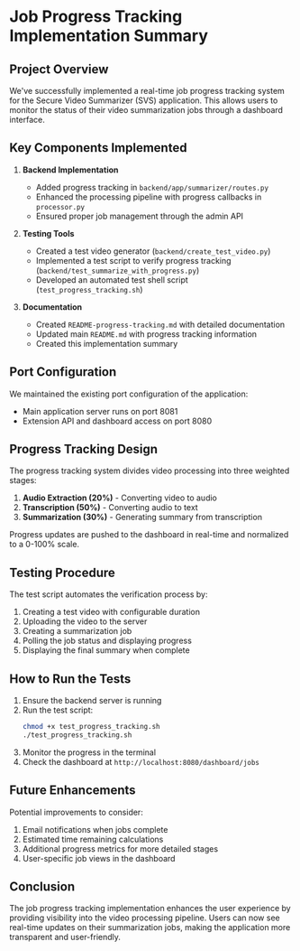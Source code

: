 # Job Progress Tracking Implementation Summary

## Project Overview

We've successfully implemented a real-time job progress tracking system for the Secure Video Summarizer (SVS) application. This allows users to monitor the status of their video summarization jobs through a dashboard interface.

## Key Components Implemented

1. **Backend Implementation**
   - Added progress tracking in `backend/app/summarizer/routes.py`
   - Enhanced the processing pipeline with progress callbacks in `processor.py`
   - Ensured proper job management through the admin API

2. **Testing Tools**
   - Created a test video generator (`backend/create_test_video.py`)
   - Implemented a test script to verify progress tracking (`backend/test_summarize_with_progress.py`)
   - Developed an automated test shell script (`test_progress_tracking.sh`)

3. **Documentation**
   - Created `README-progress-tracking.md` with detailed documentation
   - Updated main `README.md` with progress tracking information
   - Created this implementation summary

## Port Configuration

We maintained the existing port configuration of the application:
- Main application server runs on port 8081
- Extension API and dashboard access on port 8080

## Progress Tracking Design

The progress tracking system divides video processing into three weighted stages:
1. **Audio Extraction (20%)** - Converting video to audio
2. **Transcription (50%)** - Converting audio to text
3. **Summarization (30%)** - Generating summary from transcription

Progress updates are pushed to the dashboard in real-time and normalized to a 0-100% scale.

## Testing Procedure

The test script automates the verification process by:
1. Creating a test video with configurable duration
2. Uploading the video to the server
3. Creating a summarization job
4. Polling the job status and displaying progress
5. Displaying the final summary when complete

## How to Run the Tests

1. Ensure the backend server is running
2. Run the test script:
   ```bash
   chmod +x test_progress_tracking.sh
   ./test_progress_tracking.sh
   ```
3. Monitor the progress in the terminal
4. Check the dashboard at `http://localhost:8080/dashboard/jobs`

## Future Enhancements

Potential improvements to consider:
1. Email notifications when jobs complete
2. Estimated time remaining calculations
3. Additional progress metrics for more detailed stages
4. User-specific job views in the dashboard

## Conclusion

The job progress tracking implementation enhances the user experience by providing visibility into the video processing pipeline. Users can now see real-time updates on their summarization jobs, making the application more transparent and user-friendly. 